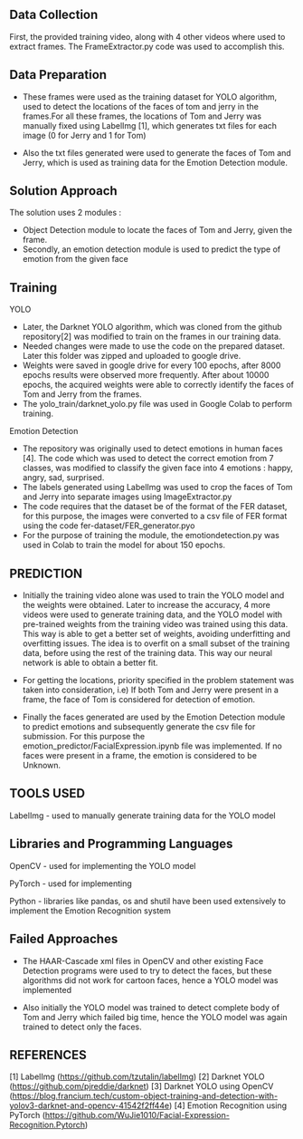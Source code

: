 ## Data Collection

First, the provided training video, along with 4 other videos where used to extract frames. 
The FrameExtractor.py code was used to accomplish this.

## Data Preparation

- These frames were used as the training dataset for YOLO algorithm, used to detect the locations of the faces of tom and jerry in the frames.For all these frames, the locations of Tom and Jerry was  manually fixed using LabelImg [1], which generates txt files for each image (0 for Jerry and 1 for Tom)

- Also the txt files generated were used to generate the faces of Tom and Jerry, which is used as training data for the Emotion Detection module.

## Solution Approach

The solution uses 2 modules : 

- Object Detection module to locate the faces of Tom and Jerry, given the frame. 
- Secondly, an emotion detection module is used to predict the type of emotion from the given face

## Training 

YOLO

- Later, the Darknet YOLO algorithm, which was cloned from the github repository[2] was modified to train on the frames in our training data.
 - Needed changes were made to use the code on the prepared dataset. Later this folder was zipped and uploaded to google drive.
- Weights were saved in google drive for every 100 epochs, after 8000 epochs results were observed more frequently. After about 10000 epochs, the acquired weights were  able to correctly identify the faces of Tom and Jerry from the frames.
- The yolo_train/darknet_yolo.py file was used in Google Colab to perform training. 

Emotion Detection

- The repository was originally used to detect emotions in human faces [4]. The code which was used to detect the correct emotion from 7 classes, was modified to classify the given face into 4 emotions : happy, angry, sad, surprised.
- The labels generated using LabelImg was used to crop the faces of Tom and Jerry into separate images using ImageExtractor.py
- The code requires that the dataset be of the format of the FER dataset, for this purpose, the images were converted to a csv file of FER format using the code fer-dataset/FER_generator.pyo
- For the purpose of training the module, the emotiondetection.py was used in Colab to train the model for about 150 epochs.

## PREDICTION

- Initially the training video alone was used to train the YOLO model and the weights were obtained. Later to increase the accuracy, 4 more videos were used to generate training data, and the YOLO model with pre-trained weights from  the training video was trained using this data. This way is able to get a better set of weights, avoiding underfitting and overfitting issues. The idea is to overfit on  a  small subset of the training data, before using the rest of the training data. This way our neural network is able to obtain a better fit.

- For getting the locations, priority specified in the problem statement was taken into consideration, i.e) If both Tom and Jerry were present in a frame, the face of Tom is considered for detection of emotion.

- Finally the faces generated are used by the  Emotion Detection module to predict emotions and subsequently generate the csv file for submission. For this purpose the emotion_predictor/FacialExpression.ipynb file was implemented. If no faces were present in  a frame, the emotion is considered to be Unknown.

## TOOLS USED
LabelImg - used to manually generate training data for the YOLO model

## Libraries and Programming Languages
OpenCV - used for implementing the YOLO model 

PyTorch - used for implementing

Python - libraries like pandas, os and shutil have been used extensively to implement the Emotion Recognition system

## Failed Approaches

- The HAAR-Cascade xml files in OpenCV and other existing Face Detection programs were used to try to detect the faces, but these algorithms did not work for cartoon faces, hence a YOLO model was implemented

- Also initially the YOLO model was trained to detect complete body of Tom and Jerry which failed big time, hence the YOLO model was again trained to detect only the faces.


## REFERENCES 

[1] LabelImg (https://github.com/tzutalin/labelImg)
[2] Darknet YOLO (https://github.com/pjreddie/darknet)
[3] Darknet YOLO using OpenCV (https://blog.francium.tech/custom-object-training-and-detection-with-yolov3-darknet-and-opencv-41542f2ff44e)
[4] Emotion Recognition using PyTorch (https://github.com/WuJie1010/Facial-Expression-Recognition.Pytorch)
